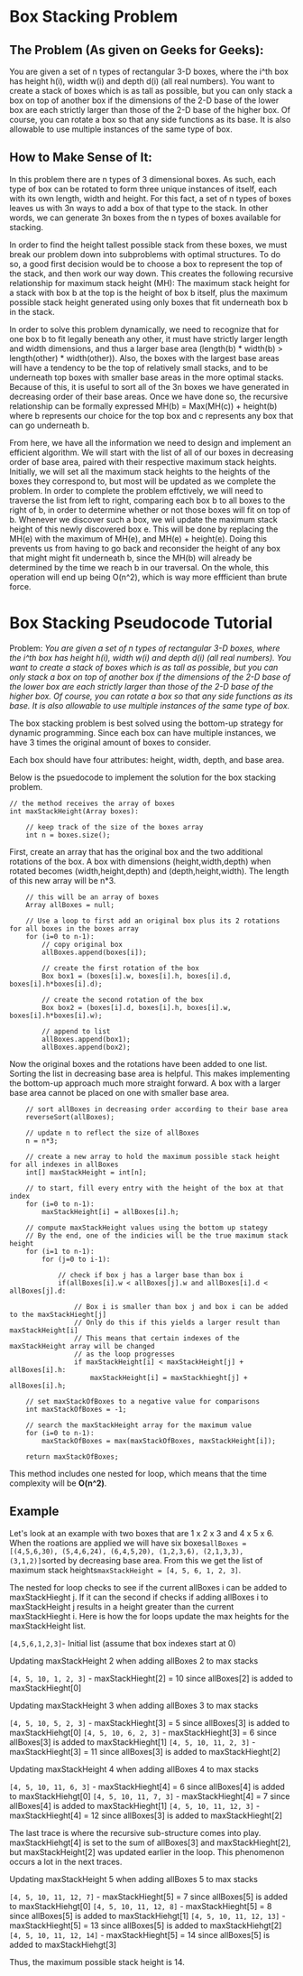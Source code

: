 # Box Stacking Problem

## The Problem (As given on Geeks for Geeks):

  You are given a set of n types of rectangular 3-D boxes, where the i^th box has height h(i), width w(i) and depth d(i) (all real numbers). You want to create a stack of boxes which is as tall as possible, but you can only stack a box on top of another box if the dimensions of the 2-D base of the lower box are each strictly larger than those of the 2-D base of the higher box. Of course, you can rotate a box so that any side functions as its base. It is also allowable to use multiple instances of the same type of box.
  
## How to Make Sense of It:

  In this problem there are n types of 3 dimensional boxes. As such, each type of box can be rotated to form three unique instances of itself, each with its own length, width and height. For this fact, a set of n types of boxes leaves us with 3n ways to add a box of that type to the stack. In other words, we can generate 3n boxes from the n types of boxes available for stacking.
  
  In order to find the height tallest possible stack from these boxes, we must break our problem down into subproblems with optimal structures. To do so, a good first decision would be to choose a box to represent the top of the stack, and then work our way down. This creates the following recursive relationship for maximum stack height (MH): The maximum stack height for a stack with box b at the top is the height of box b itself, plus the maximum possible stack height generated using only boxes that fit underneath box b in the stack.
  
  In order to solve this problem dynamically, we need to recognize that for one box b to fit legally beneath any other, it must have strictly larger length and width dimensions, and thus a larger base area (length(b) * width(b) > length(other) * width(other)). Also, the boxes with the largest base areas will have a tendency to be the top of relatively small stacks, and to be underneath top boxes with smaller base areas in the more optimal stacks. Because of this, it is useful to sort all of the 3n boxes we have generated in decreasing order of their base areas. Once we have done so, the recursive relationship can be formally expressed MH(b) = Max(MH(c)) + height(b) where b represents our choice for the top box and c represents any box that can go underneath b. 
  
  From here, we have all the information we need to design and implement an efficient algorithm. We will start with the list of all of our boxes in decreasing order of base area, paired with their respective maximum stack heights. Initially, we will set all the maximum stack heights to the heights of the boxes they correspond to, but most will be updated as we complete the problem. In order to complete the problem effctively, we will need to traverse the list from left to right, comparing each box b to all boxes to the right of b, in order to determine whether or not those boxes will fit on top of b. Whenever we discover such a box, we wil update the maximum stack height of this newly discovered box e. This will be done by replacing the MH(e) with the maximum of MH(e), and MH(e) + height(e). Doing this prevents us from having to go back and reconsider the height of any box that might might fit underneath b, since the MH(b) will already be determined by the time we reach b in our traversal. On the whole, this operation will end up being O(n^2), which is way more effficient than brute force. 

# Box Stacking Pseudocode Tutorial

Problem: *You are given a set of n types of rectangular 3-D boxes, where the i^th box has height h(i), width w(i) and depth d(i) (all real numbers). You want to create a stack of boxes which is as tall as possible, but you can only stack a box on top of another box if the dimensions of the 2-D base of the lower box are each strictly larger than those of the 2-D base of the higher box. Of course, you can rotate a box so that any side functions as its base. It is also allowable to use multiple instances of the same type of box.*

The box stacking problem is best solved using the bottom-up strategy for dynamic programming. Since each box can have multiple instances, we have 3 times the original amount of boxes to consider.

Each box should have four attributes: height, width, depth, and base area.

Below is the psuedocode to implement the solution for the box stacking problem.

```
// the method receives the array of boxes
int maxStackHeight(Array boxes):

	// keep track of the size of the boxes array
	int n = boxes.size();
```
First, create an array that has the original box and the two additional rotations of the box. A box with dimensions (height,width,depth) when rotated becomes (width,height,depth) and (depth,height,width). The length of this new array will be n*3.
```
	// this will be an array of boxes
	Array allBoxes = null;

	// Use a loop to first add an original box plus its 2 rotations for all boxes in the boxes array
	for (i=0 to n-1):
		// copy original box
		allBoxes.append(boxes[i]);
		
		// create the first rotation of the box
		Box box1 = (boxes[i].w, boxes[i].h, boxes[i].d, boxes[i].h*boxes[i].d);

		// create the second rotation of the box
		Box box2 = (boxes[i].d, boxes[i].h, boxes[i].w, boxes[i].h*boxes[i].w);

		// append to list
		allBoxes.append(box1);
		allBoxes.append(box2);
```
Now the original boxes and the rotations have been added to one list. Sorting the list in decreasing base area is helpful. This makes implementing the bottom-up approach much more straight forward. A box with a larger base area cannot be placed on one with smaller base area.
```	
	// sort allBoxes in decreasing order according to their base area
	reverseSort(allBoxes);
	
	// update n to reflect the size of allBoxes
	n = n*3;

	// create a new array to hold the maximum possible stack height for all indexes in allBoxes
	int[] maxStackHeight = int[n];

	// to start, fill every entry with the height of the box at that index
	for (i=0 to n-1):
		maxStackHeight[i] = allBoxes[i].h;

	// compute maxStackHeight values using the bottom up stategy
	// By the end, one of the indicies will be the true maximum stack height
	for (i=1 to n-1):
		for (j=0 to i-1):
		
			// check if box j has a larger base than box i
			if(allBoxes[i].w < allBoxes[j].w and allBoxes[i].d < allBoxes[j].d:
			
				// Box i is smaller than box j and box i can be added to the maxStackHieght[j]
				// Only do this if this yields a larger result than maxStackHeight[i]
				// This means that certain indexes of the maxStackHeight array will be changed
				// as the loop progresses
			 	if maxStackHeight[i] < maxStackHeight[j] + allBoxes[i].h:
				 	maxStackHeight[i] = maxStackhieght[j] + allBoxes[i].h;

	// set maxStackOfBoxes to a negative value for comparisons
	int maxStackOfBoxes = -1;

	// search the maxStackHeight array for the maximum value
	for (i=0 to n-1):
		maxStackOfBoxes = max(maxStackOfBoxes, maxStackHeight[i]);
		
	return maxStackOfBoxes;
```

This method includes one nested for loop, which means that the time complexity will be **O(n^2)**.

## Example

Let's look at an example with two boxes that are 1 x 2 x 3 and 4 x 5 x 6. When the roations are applied we will have six boxes```allBoxes = [(4,5,6,30), (5,4,6,24), (6,4,5,20), (1,2,3,6), (2,1,3,3), (3,1,2)]```sorted by decreasing base area. From this we get the list of maximum stack heights```maxStackHeight = [4, 5, 6, 1, 2, 3]```.

The nested for loop checks to see if the current allBoxes i can be added to maxStackHieght j. If it can the second if checks if adding allBoxes i to maxStackHeight j results in a height greater than the current maxStackHieght i. Here is how the for loops update the max heights for the maxStackHeight list.

```[4,5,6,1,2,3]```- Initial list (assume that box indexes start at 0)

Updating maxStackHeight 2 when adding allBoxes 2 to max stacks

```[4, 5, 10, 1, 2, 3]``` - maxStackHieght[2] = 10 since allBoxes[2] is added to maxStackHieght[0]

Updating maxStackHeight 3 when adding allBoxes 3 to max stacks

```[4, 5, 10, 5, 2, 3]``` - maxStackHieght[3] = 5 since allBoxes[3] is added to maxStackHiehgt[0]
```[4, 5, 10, 6, 2, 3]``` - maxStackHieght[3] = 6 since allBoxes[3] is added to maxStackHieght[1]
```[4, 5, 10, 11, 2, 3]``` - maxStackHieght[3] = 11 since allBoxes[3] is added to maxStackHieght[2]

Updating maxStackHeight 4 when adding allBoxes 4 to max stacks

```[4, 5, 10, 11, 6, 3]``` - maxStackHieght[4] = 6 since allBoxes[4] is added to maxStackHiehgt[0]
```[4, 5, 10, 11, 7, 3]``` - maxStackHieght[4] = 7 since allBoxes[4] is added to maxStackHieght[1]
```[4, 5, 10, 11, 12, 3]``` - maxStackHieght[4] = 12 since allBoxes[3] is added to maxStackHieght[2]

The last trace is where the recursive sub-structure comes into play. maxStackHiehgt[4] is set to the sum of allBoxes[3] and maxStackHieght[2], but maxStackHeight[2] was updated earlier in the loop. This phenomenon occurs a lot in the next traces.

Updating maxStackHeight 5 when adding allBoxes 5 to max stacks

```[4, 5, 10, 11, 12, 7]``` - maxStackHieght[5] = 7 since allBoxes[5] is added to maxStackHiehgt[0]
```[4, 5, 10, 11, 12, 8]``` - maxStackHieght[5] = 8 since allBoxes[5] is added to maxStackHiehgt[1]
```[4, 5, 10, 11, 12, 13]``` - maxStackHieght[5] = 13 since allBoxes[5] is added to maxStackHiehgt[2]
```[4, 5, 10, 11, 12, 14]``` - maxStackHieght[5] = 14 since allBoxes[5] is added to maxStackHiehgt[3]

Thus, the maximum possible stack height is 14.
